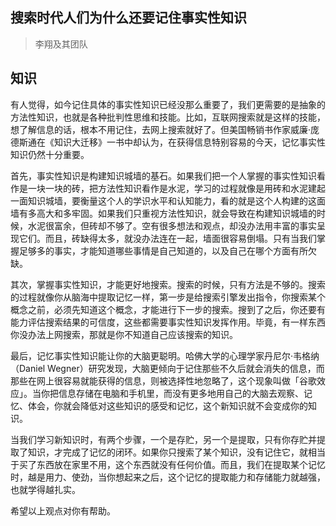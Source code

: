 ## 搜索时代人们为什么还要记住事实性知识

> 李翔及其团队

## 知识

有人觉得，如今记住具体的事实性知识已经没那么重要了，我们更需要的是抽象的方法性知识，也就是各种批判性思维和技能。比如，互联网搜索就是这样的技能，想了解信息的话，根本不用记住，去网上搜索就好了。但美国畅销书作家威廉·庞德斯通在《知识大迁移》一书中却认为，在获得信息特别容易的今天，记忆事实性知识仍然十分重要。

首先，事实性知识是构建知识城墙的基石。如果我们把一个人掌握的事实性知识看作是一块一块的砖，把方法性知识看作是水泥，学习的过程就像是用砖和水泥建起一面知识城墙，要衡量这个人的学识水平和认知能力，看的就是这个人构建的这面墙有多高大和多牢固。如果我们只重视方法性知识，就会导致在构建知识城墙的时候，水泥很富余，但砖却不够了。空有很多想法和观点，却没办法用丰富的事实呈现它们。而且，砖缺得太多，就没办法连在一起，墙面很容易倒塌。只有当我们掌握足够多的事实，才能知道哪些事情是自己知道的，以及自己在哪个方面有所欠缺。

其次，掌握事实性知识，才能更好地搜索。搜索的时候，只有方法是不够的。搜索的过程就像你从脑海中提取记忆一样，第一步是给搜索引擎发出指令，你搜索某个概念之前，必须先知道这个概念，才能进行下一步的搜索。搜到了之后，你还要有能力评估搜索结果的可信度，这些都需要事实性知识发挥作用。毕竟，有一样东西你没办法上网搜索，那就是你不知道自己应该搜索的知识。

最后，记忆事实性知识能让你的大脑更聪明。哈佛大学的心理学家丹尼尔·韦格纳（Daniel Wegner）研究发现，大脑更倾向于记住那些不久后就会消失的信息，而那些在网上很容易就能获得的信息，则被选择性地忽略了，这个现象叫做「谷歌效应」。当你把信息存储在电脑和手机里，而没有更多地用自己的大脑去观察、记忆、体会，你就会降低对这些知识的感受和记忆，这个新知识就不会变成你的知识。

当我们学习新知识时，有两个步骤，一个是存贮，另一个是提取，只有你存贮并提取了知识，才完成了记忆的闭环。如果你只搜索了某个知识，没有记住它，就相当于买了东西放在家里不用，这个东西就没有任何价值。而且，我们在提取某个记忆时，越是用力、使劲，当你想起来之后，这个记忆的提取能力和存储能力就越强，也就学得越扎实。

希望以上观点对你有帮助。

